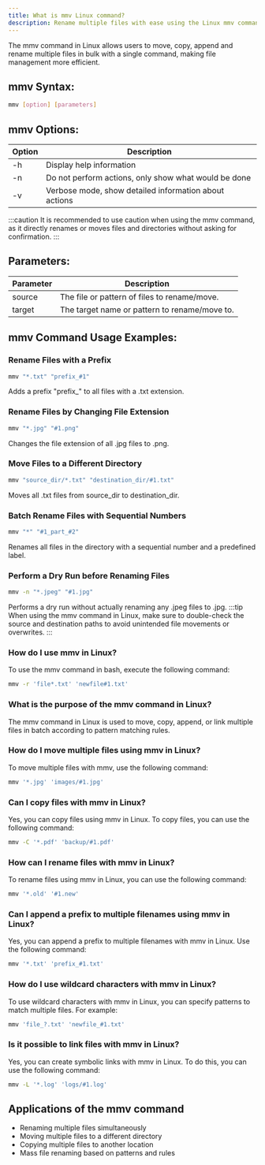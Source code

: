 ```yaml
---
title: What is mmv Linux command?
description: Rename multiple files with ease using the Linux mmv command.
---
```


The mmv command in Linux allows users to move, copy, append and rename multiple files in bulk with a single command, making file management more efficient.
## mmv Syntax:
```bash
mmv [option] [parameters]
```

## mmv Options:
| Option | Description                |
|--------|----------------------------|
| -h     | Display help information    |
| -n     | Do not perform actions, only show what would be done    |
| -v     | Verbose mode, show detailed information about actions    |

:::caution
It is recommended to use caution when using the mmv command, as it directly renames or moves files and directories without asking for confirmation.
:::

## Parameters:
| Parameter  | Description                             |
|------------|-----------------------------------------|
| source     | The file or pattern of files to rename/move. |
| target     | The target name or pattern to rename/move to. |
## mmv Command Usage Examples:
### Rename Files with a Prefix
```bash
mmv "*.txt" "prefix_#1"
```
Adds a prefix "prefix_" to all files with a .txt extension.

### Rename Files by Changing File Extension
```bash
mmv "*.jpg" "#1.png"
```
Changes the file extension of all .jpg files to .png.

### Move Files to a Different Directory
```bash
mmv "source_dir/*.txt" "destination_dir/#1.txt"
```
Moves all .txt files from source_dir to destination_dir.

### Batch Rename Files with Sequential Numbers
```bash
mmv "*" "#1_part_#2"
```
Renames all files in the directory with a sequential number and a predefined label.

### Perform a Dry Run before Renaming Files
```bash
mmv -n "*.jpeg" "#1.jpg"
```
Performs a dry run without actually renaming any .jpeg files to .jpg.
:::tip
When using the mmv command in Linux, make sure to double-check the source and destination paths to avoid unintended file movements or overwrites.
:::

### How do I use mmv in Linux?
To use the mmv command in bash, execute the following command:
```bash
mmv -r 'file*.txt' 'newfile#1.txt'
```

### What is the purpose of the mmv command in Linux?
The mmv command in Linux is used to move, copy, append, or link multiple files in batch according to pattern matching rules.

### How do I move multiple files using mmv in Linux?
To move multiple files with mmv, use the following command:
```bash
mmv '*.jpg' 'images/#1.jpg'
```

### Can I copy files with mmv in Linux?
Yes, you can copy files using mmv in Linux. To copy files, you can use the following command:
```bash
mmv -C '*.pdf' 'backup/#1.pdf'
```

### How can I rename files with mmv in Linux?
To rename files using mmv in Linux, you can use the following command:
```bash
mmv '*.old' '#1.new'
```

### Can I append a prefix to multiple filenames using mmv in Linux?
Yes, you can append a prefix to multiple filenames with mmv in Linux. Use the following command:
```bash
mmv '*.txt' 'prefix_#1.txt'
```

### How do I use wildcard characters with mmv in Linux?
To use wildcard characters with mmv in Linux, you can specify patterns to match multiple files. For example:
```bash
mmv 'file_?.txt' 'newfile_#1.txt'
```

### Is it possible to link files with mmv in Linux?
Yes, you can create symbolic links with mmv in Linux. To do this, you can use the following command:
```bash
mmv -L '*.log' 'logs/#1.log'
```

## Applications of the mmv command

- Renaming multiple files simultaneously
- Moving multiple files to a different directory
- Copying multiple files to another location
- Mass file renaming based on patterns and rules